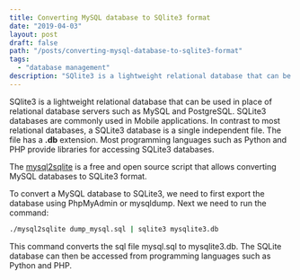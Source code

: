 ```yaml
---
title: Converting MySQL database to SQlite3 format
date: "2019-04-03"
layout: post
draft: false
path: "/posts/converting-mysql-database-to-sqlite3-format"
tags:
  - "database management"
description: "SQlite3 is a lightweight relational database that can be used in place of relational database servers such as MySQL and PostgreSQL. SQLite3 databases are commonly used in Mobile applications. In contrast to most relational databases, a SQLite3 database is a single independent file. The file has a .db extension. Most programming languages such as Python and PHP provide libraries for accessing SQLite3 databases."
---
```


SQlite3 is a lightweight relational database that can be used in place of relational database servers such as MySQL and PostgreSQL. SQLite3 databases are commonly used in Mobile applications. In contrast to most relational databases, a SQLite3 database is a single independent file. The file has a **.db** extension. Most programming languages such as Python and PHP provide libraries for accessing SQLite3 databases.

The [mysql2sqlite](https://github.com/dumblob/mysql2sqlite) is a free and open source script that allows converting MySQL databases to SQLite3 format.

To convert a MySQL database to SQLite3, we need to first export the database using PhpMyAdmin or mysqldump. Next we need to run the command:

```bash
./mysql2sqlite dump_mysql.sql | sqlite3 mysqlite3.db
```

This command converts the sql file mysql.sql to mysqlite3.db. The SQLite database can then be accessed from programming languages such as Python and PHP.
